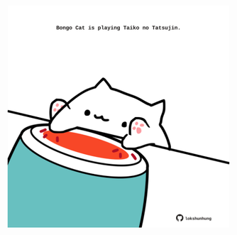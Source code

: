 <!-- built at 12/02/2024, 21:00:47 UTC -->
<p align="center">
  <img width="500" height="500" src="./ReadmeImage.svg">
</p>
